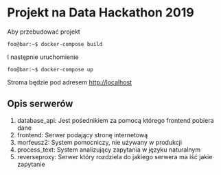 # Projekt na Data Hackathon 2019
Aby przebudować projekt 
```console
foo@bar:~$ docker-compose build
```
I następnie uruchomienie
```console
foo@bar:~$ docker-compose up
```
Stroma będzie pod adresem [http://localhost](http://localhost)

## Opis serwerów
1. database_api: Jest pośednikiem za pomocą którego frontend pobiera dane
2. frontend: Serwer podający stronę internetową
3. morfeusz2: System pomocniczy, nie używany w produkcji
4. process_text: System analizujący zapytania w języku naturalnym
5. reverseproxy: Serwer który rozdziela do jakiego serwera ma iść jakie zapytanie
